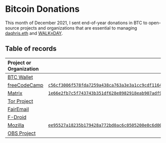 # Bitcoin Donations  
This month of December 2021, I sent end-of-year donations in BTC to open-source projects and organizations that are essential to managing [daqhris.eth](https://daqhris.com/crypto-growth-fund/) and [WALK≡DAY](https://awalkaday.art).  

## Table of records  
Project or Organization | Transaction Hash  
:----- | -----:
[BTC Wallet](https://github.com/bitcoin-wallet/bitcoin-wallet) | []()  
[freeCodeCamp](https://github.com/freeCodeCamp/freeCodeCamp) | [`c56cf3006f578fda7259a438ca763a3e3a1cc9cdf116405a83ea66e829758a50`](https://blockchair.com/bitcoin/transaction/c56cf3006f578fda7259a438ca763a3e3a1cc9cdf116405a83ea66e829758a50)  
[Matrix](https://github.com/matrix-org) | [`1e66e2fb7c5f743743b351df628e8982918eab907adf96066ac424a59085eddc`](https://blockchair.com/bitcoin/transaction/1e66e2fb7c5f743743b351df628e8982918eab907adf96066ac424a59085eddc)  
[Tor Project](https://github.com/torproject) | []()  
[FairEmail](https://github.com/M66B/FairEmail) | []()  
[F-Droid](https://github.com/f-droid/fdroidclient) | []()  
[Mozilla](https://github.com/mozilla) | [`ee95527a18235b179428a772bd0ac6c0505200e0c6d00de582f98b1a7dbe29d8`](https://blockchair.com/bitcoin/transaction/ee95527a18235b179428a772bd0ac6c0505200e0c6d00de582f98b1a7dbe29d8)  
[OBS Project](https://github.com/obsproject) | []()   
 
